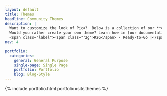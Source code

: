```yaml
---
layout: default
title: Themes
headline: Community Themes
description: |
  Want to customize the look of Pico?  Below is a collection of our **community-developed** themes.<br>
  Would you rather create your own theme? Learn how in [our documentation](/docs/#themes)! <!-- <br><br>
  <span class="label"><span class="r2g">R2G</span> - Ready-to-Go |</span> <span class="label"><span class="cf">CF</span> - Code Free</span> -->
nav: 4

portfolio:
  categories:
    general: General Purpose
    single-page: Single Page
    portfolio: Portfolio
    blog: Blog-Style
---
```


{% include portfolio.html portfolio=site.themes %}

